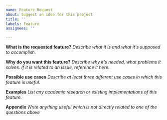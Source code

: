 ```yaml
---
name: Feature Request
about: Suggest an idea for this project
title: ''
labels: Feature
assignees: ''

---
```


**What is the requested feature?**
*Describe what it is and what it's supposed to accomplish.*


**Why do you want this feature?**
*Describe why it's needed, what problems it solves.*
*If it is related to an issue, reference it here.*


**Possible use cases**
*Describe at least three different use cases in which this feature is useful.*


**Examples**
*List any academic research or existing implementations of this feature.*


**Appendix**
*Write anything useful which is not directly related to one of the questions above*
